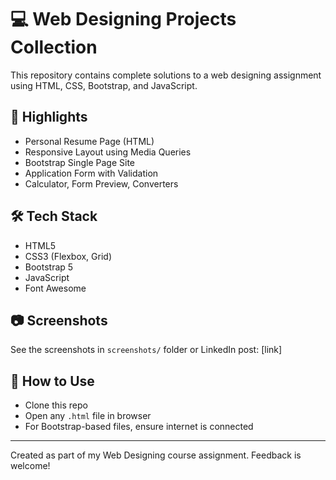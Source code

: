 # 💻 Web Designing Projects Collection

This repository contains complete solutions to a web designing assignment using HTML, CSS, Bootstrap, and JavaScript.

## 🌟 Highlights
- Personal Resume Page (HTML)
- Responsive Layout using Media Queries
- Bootstrap Single Page Site
- Application Form with Validation
- Calculator, Form Preview, Converters

## 🛠 Tech Stack
- HTML5
- CSS3 (Flexbox, Grid)
- Bootstrap 5
- JavaScript
- Font Awesome

## 📷 Screenshots
See the screenshots in `screenshots/` folder or LinkedIn post: [link]

## 📁 How to Use
- Clone this repo
- Open any `.html` file in browser
- For Bootstrap-based files, ensure internet is connected

---
Created as part of my Web Designing course assignment. Feedback is welcome!
